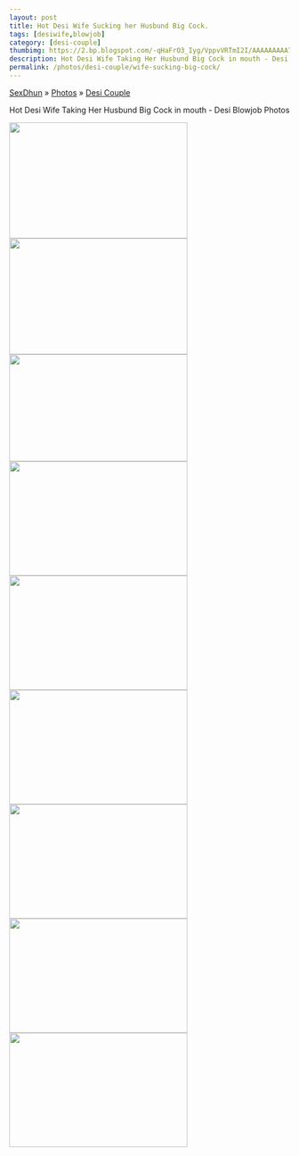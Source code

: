 ```yaml
---
layout: post
title: Hot Desi Wife Sucking her Husbund Big Cock.
tags: [desiwife,blowjob]
category: [desi-couple]
thumbimg: https://2.bp.blogspot.com/-qHaFrO3_Iyg/VppvVRTmI2I/AAAAAAAAA7s/cxHZdGsmrjw/s200/Desi%2BWife%2BSuck%2BBig%2BCock%2B%25282%2529.jpg
description: Hot Desi Wife Taking Her Husbund Big Cock in mouth - Desi Blowjob Photos
permalink: /photos/desi-couple/wife-sucking-big-cock/
---
```


<div class="breadcrumb">
<span itemscope='itemscope' itemtype='http://data-vocabulary.org/Breadcrumb'><a href="/" itemprop="url"><span title="SexDhun" itemprop='title'>SexDhun</span></a></span>
<span itemscope='itemscope' itemtype='http://data-vocabulary.org/Breadcrumb'>&#187; <a href="/photos/" itemprop="url"><span title="Photos" itemprop='title'>Photos</span></a></span>
<span itemscope='itemscope' itemtype='http://data-vocabulary.org/Breadcrumb'>&#187; <a href="/photos/desi-couple/" itemprop="url"><span title="Desi Couple" itemprop='title'>Desi Couple</span></a></span>
</div>

Hot Desi Wife Taking Her Husbund Big Cock in mouth - Desi Blowjob Photos

<a href="http://3.bp.blogspot.com/-wUgeTPjcUOM/VppvVSynnmI/AAAAAAAAA7w/-wiSOGYp6FI/s1600/Desi%2BWife%2BSuck%2BBig%2BCock%2B%25281%2529.jpg"><img border="0" height="208" src="https://3.bp.blogspot.com/-wUgeTPjcUOM/VppvVSynnmI/AAAAAAAAA7w/-wiSOGYp6FI/s320/Desi%2BWife%2BSuck%2BBig%2BCock%2B%25281%2529.jpg" width="320" /></a><br/>
<a href="http://2.bp.blogspot.com/-qHaFrO3_Iyg/VppvVRTmI2I/AAAAAAAAA7s/cxHZdGsmrjw/s1600/Desi%2BWife%2BSuck%2BBig%2BCock%2B%25282%2529.jpg"><img border="0" height="208" src="https://2.bp.blogspot.com/-qHaFrO3_Iyg/VppvVRTmI2I/AAAAAAAAA7s/cxHZdGsmrjw/s320/Desi%2BWife%2BSuck%2BBig%2BCock%2B%25282%2529.jpg" width="320" /></a><br/>
<a href="http://1.bp.blogspot.com/-FieOb3CzXgs/VppvVDm9diI/AAAAAAAAA7o/hnxaapaQdzw/s1600/Desi%2BWife%2BSuck%2BBig%2BCock%2B%25283%2529.jpg"><img border="0" height="192" src="https://1.bp.blogspot.com/-FieOb3CzXgs/VppvVDm9diI/AAAAAAAAA7o/hnxaapaQdzw/s320/Desi%2BWife%2BSuck%2BBig%2BCock%2B%25283%2529.jpg" width="320" /></a><br/>
<a href="http://3.bp.blogspot.com/-Wa2eRXaQ8a4/VppvV97xWgI/AAAAAAAAA74/rRFuQwYUH5k/s1600/Desi%2BWife%2BSuck%2BBig%2BCock%2B%25284%2529.jpg"><img border="0" height="205" src="https://3.bp.blogspot.com/-Wa2eRXaQ8a4/VppvV97xWgI/AAAAAAAAA74/rRFuQwYUH5k/s320/Desi%2BWife%2BSuck%2BBig%2BCock%2B%25284%2529.jpg" width="320" /></a><br/>
<a href="http://4.bp.blogspot.com/-1TkCo3qodFE/VppvWywfoJI/AAAAAAAAA8M/QaUeftnZAug/s1600/Desi%2BWife%2BSuck%2BBig%2BCock%2B%25285%2529.jpg"><img border="0" height="205" src="https://4.bp.blogspot.com/-1TkCo3qodFE/VppvWywfoJI/AAAAAAAAA8M/QaUeftnZAug/s320/Desi%2BWife%2BSuck%2BBig%2BCock%2B%25285%2529.jpg" width="320" /></a><br/>
<a href="http://1.bp.blogspot.com/-QKV1-SFIw08/VppvWwm9RTI/AAAAAAAAA8I/GvvBnvAiAeQ/s1600/Desi%2BWife%2BSuck%2BBig%2BCock%2B%25286%2529.jpg"><img border="0" height="205" src="https://1.bp.blogspot.com/-QKV1-SFIw08/VppvWwm9RTI/AAAAAAAAA8I/GvvBnvAiAeQ/s320/Desi%2BWife%2BSuck%2BBig%2BCock%2B%25286%2529.jpg" width="320" /></a><br/>
<a href="http://4.bp.blogspot.com/-MneXsvZ9wX4/VppvXB_ByjI/AAAAAAAAA8Q/MfXvJb9fmBk/s1600/Desi%2BWife%2BSuck%2BBig%2BCock%2B%25287%2529.jpg"><img border="0" height="205" src="https://4.bp.blogspot.com/-MneXsvZ9wX4/VppvXB_ByjI/AAAAAAAAA8Q/MfXvJb9fmBk/s320/Desi%2BWife%2BSuck%2BBig%2BCock%2B%25287%2529.jpg" width="320" /></a><br/>
<a href="http://3.bp.blogspot.com/-U32BBFa8TYw/VppvX0tECwI/AAAAAAAAA8Y/5CejPmpJnhA/s1600/Desi%2BWife%2BSuck%2BBig%2BCock%2B%25288%2529.jpg"><img border="0" height="205" src="https://3.bp.blogspot.com/-U32BBFa8TYw/VppvX0tECwI/AAAAAAAAA8Y/5CejPmpJnhA/s320/Desi%2BWife%2BSuck%2BBig%2BCock%2B%25288%2529.jpg" width="320" /></a><br/>
<a href="http://4.bp.blogspot.com/-Q2Yra83RQh4/VppvYGFy2yI/AAAAAAAAA8c/7-6CpLgIOIs/s1600/Desi%2BWife%2BSuck%2BBig%2BCock%2B%25289%2529.jpg"><img border="0" height="205" src="https://4.bp.blogspot.com/-Q2Yra83RQh4/VppvYGFy2yI/AAAAAAAAA8c/7-6CpLgIOIs/s320/Desi%2BWife%2BSuck%2BBig%2BCock%2B%25289%2529.jpg" width="320" /></a><br/>